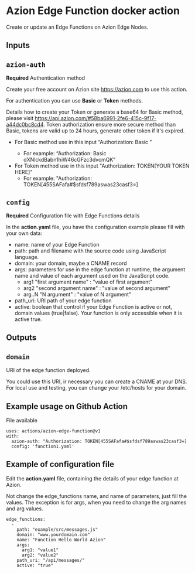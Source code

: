 # Azion Edge Function docker action

Create or update an Edge Functions on Azion Edge Nodes.

## Inputs

## `azion-auth`

**Required** Authentication method

Create your free account on Azion site https://azion.com to use this action.

For authentication you can use __Basic__ or __Token__ methods.

Details how to create your Token or generate a base64 for Basic method, please visit https://api.azion.com/#58ba6991-2fe6-415c-9f17-a44dc0bc8cd4. Token authorization ensure more secure method than Basic, tokens are valid up to 24 hours, generate other token if it's expired.

* For Basic method use in this input “Authorization: Basic <YOUR BASE64 HERE>” 
  * For example: “Authorization: Basic dXNlckdBabn1hiW46cGFzc3dvcmQK”
* For Token method use in this input "Authorization: TOKEN[YOUR TOKEN HERE]"
  * For example: "Authorization: TOKEN[455SAFafa#$sfdsf789aswas23casf3=]

## `config`

**Required** Configuration file with Edge Functions details

In the __action.yaml__ file, you have the configuration example please fill with your own data:
* name: name of your Edge Function
* path: path and filename with the source code using JavaScript language.
* domain: your domain, maybe a CNAME record
* args: parameters for use in the edge function at runtime, the argument name and value of each argument used on the JavaScript code.
  * arg1 "first argument name" : "value of first argument"
  * arg2 "second argument name" : "value of second argument" 	
  * arg..N "N argument" : "value of N argument" 
* path_uri: URI path of your edge function
* active: boolean that control if your Edge Function is active or not, domain values (true|false). Your function is only accessible when it is active true.


## Outputs

## `domain`

URI of the edge function deployed.

You could use this URI, ir necessary you can create a CNAME at your DNS. For local use and testing, you can change your /etc/hosts for your domain.


## Example usage on Github Action

File available

```
uses: actions/azion-edge-function@v1
with:
  azion-auth: "Authorization: TOKEN[455SAFafa#$sfdsf789aswas23casf3=]
  config: 'function1.yaml'
```

## Example of configuration file

Edit the __action.yaml__ file, containing the details of your edge function at Azion.

Not change the edge_functions name, and name of parameters, just fill the values. The exception is for args, when you need to change the arg names and arg values.
```
edge_functions:
  -
    path: "example/src/messages.js"
    domain: "www.yourdomain.com"
    name: "Function Hello World Azion"
    args: 
      arg1: "value1"
      arg2: "value2"
    path_uri: "/api/messages/"
    active: "true"
```

